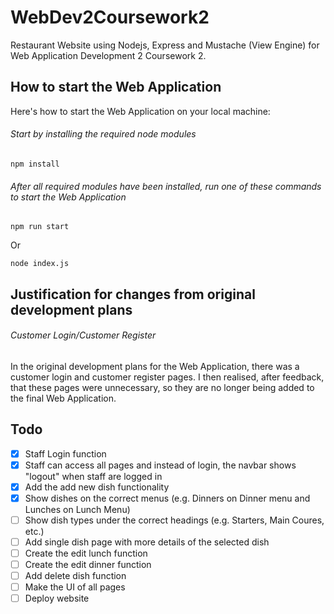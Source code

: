# WebDev2Coursework2
Restaurant Website using Nodejs, Express and Mustache (View Engine) for Web Application Development 2 Coursework 2.
## How to start the Web Application
Here's how to start the Web Application on your local machine:
###### Start by installing the required node modules
```
npm install
```
###### After all required modules have been installed, run one of these commands to start the Web Application
```
npm run start
```
Or
```
node index.js
```
## Justification for changes from original development plans
###### Customer Login/Customer Register
In the original development plans for the Web Application, there was a customer login and customer register
pages. I then realised, after feedback, that these pages were unnecessary, so they are no longer being added
to the final Web Application.
## Todo
- [x] Staff Login function
- [x] Staff can access all pages and instead of login, the navbar shows "logout" when staff are logged in
- [x] Add the add new dish functionality
- [x] Show dishes on the correct menus (e.g. Dinners on Dinner menu and Lunches on Lunch Menu)
- [ ] Show dish types under the correct headings (e.g. Starters, Main Coures, etc.)
- [ ] Add single dish page with more details of the selected dish
- [ ] Create the edit lunch function
- [ ] Create the edit dinner function
- [ ] Add delete dish function
- [ ] Make the UI of all pages
- [ ] Deploy website
